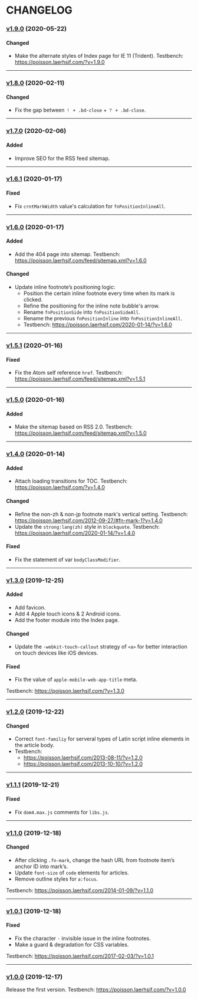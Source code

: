 CHANGELOG
=========

### [v1.9.0][1.9.0] (2020-05-22)

#### Changed
* Make the alternate styles of Index page for IE 11 (Trident). Testbench: <https://poisson.laerhsif.com/?v=1.9.0>

* * *

### [v1.8.0][1.8.0] (2020-02-11)

#### Changed
* Fix the gap between `！ + .bd-close` + `？ + .bd-close`.

* * *

### [v1.7.0][1.7.0] (2020-02-06)

#### Added
+ Improve SEO for the RSS feed sitemap.

* * *

### [v1.6.1][1.6.1] (2020-01-17)

#### Fixed
- Fix `crntMarkWidth` value's calculation for `fnPositionInlineAll`.

* * *

### [v1.6.0][1.6.0] (2020-01-17)

#### Added
+ Add the 404 page into sitemap. Testbench: <https://poisson.laerhsif.com/feed/sitemap.xml?v=1.6.0>

#### Changed
* Update inline footnote’s positioning logic:
	* Position the certain inline footnote every time when its mark is clicked.
	* Refine the positioning for the inline note bubble's arrow.
	* Rename `fnPositionSide` into `fnPositionSideAll`.
	* Rename the previous `fnPositionInline` into `fnPositionInlineAll`.
	* Testbench: <https://poisson.laerhsif.com/2020-01-14/?v=1.6.0>

* * *

### [v1.5.1][1.5.1] (2020-01-16)

#### Fixed
- Fix the Atom self reference `href`. Testbench: <https://poisson.laerhsif.com/feed/sitemap.xml?v=1.5.1>

* * *

### [v1.5.0][1.5.0] (2020-01-16)

#### Added
+ Make the sitemap based on RSS 2.0. Testbench: <https://poisson.laerhsif.com/feed/sitemap.xml?v=1.5.0>

* * *

### [v1.4.0][1.4.0] (2020-01-14)

#### Added
+ Attach loading transitions for TOC. Testbench: <https://poisson.laerhsif.com/?v=1.4.0>

#### Changed
* Refine the non-zh & non-jp footnote mark's vertical setting. Testbench: <https://poisson.laerhsif.com/2012-09-27/#fn-mark-1?v=1.4.0>
* Update the `strong:lang(zh)` style in `blockquote`. Testbench: <https://poisson.laerhsif.com/2020-01-14/?v=1.4.0>

#### Fixed
- Fix the statement of var `bodyClassModifier`.

* * *

### [v1.3.0][1.3.0] (2019-12-25)

#### Added
+ Add favicon.
+ Add 4 Apple touch icons & 2 Android icons.
+ Add the footer module into the Index page.

#### Changed
* Update the `-webkit-touch-callout` strategy of `<a>` for better interaction on touch devices like iOS devices.

#### Fixed
- Fix the value of `apple-mobile-web-app-title` meta.

Testbench: <https://poisson.laerhsif.com/?v=1.3.0>

* * *

### [v1.2.0][1.2.0] (2019-12-22)

#### Changed
* Correct `font-familiy` for serveral types of Latin script inline elements in the article body.
* Testbench:
	- <https://poisson.laerhsif.com/2013-08-11/?v=1.2.0>
	- <https://poisson.laerhsif.com/2013-10-10/?v=1.2.0>

* * *

### [v1.1.1][1.1.1] (2019-12-21)

#### Fixed
- Fix `dom4.max.js` comments for `libs.js`.

* * *

### [v1.1.0][1.0.1] (2019-12-18)

#### Changed
* After clicking `.fn-mark`, change the hash URL from footnote item’s anchor ID into mark’s.
* Update `font-size` of `code` elements for articles.
* Remove outline styles for `a:focus`.

Testbench: <https://poisson.laerhsif.com/2014-01-09/?v=1.1.0>

* * *

### [v1.0.1][1.0.1] (2019-12-18)

#### Fixed
- Fix the character `·` invisible issue in the inline footnotes.
- Make a guard & degradation for CSS variables.

Testbench: <https://poisson.laerhsif.com/2017-02-03/?v=1.0.1>

* * *

### [v1.0.0][1.0.0] (2019-12-17)

Release the first version. Testbench: <https://poisson.laerhsif.com/?v=1.0.0>



[1.9.0]:         https://github.com/realfish/laerhsif-essay/compare/v1.8.0...v1.9.0
[1.8.0]:         https://github.com/realfish/laerhsif-essay/compare/v1.7.0...v1.8.0
[1.7.0]:         https://github.com/realfish/laerhsif-essay/compare/v1.6.1...v1.7.0
[1.6.1]:         https://github.com/realfish/laerhsif-essay/compare/v1.6.0...v1.6.1
[1.6.0]:         https://github.com/realfish/laerhsif-essay/compare/v1.5.1...v1.6.0
[1.5.1]:         https://github.com/realfish/laerhsif-essay/compare/v1.5.0...v1.5.1
[1.5.0]:         https://github.com/realfish/laerhsif-essay/compare/v1.4.0...v1.5.0
[1.4.0]:         https://github.com/realfish/laerhsif-essay/compare/v1.3.0...v1.4.0
[1.3.0]:         https://github.com/realfish/laerhsif-essay/compare/v1.2.0...v1.3.0
[1.2.0]:         https://github.com/realfish/laerhsif-essay/compare/v1.1.1...v1.2.0
[1.1.1]:         https://github.com/realfish/laerhsif-essay/compare/v1.1.0...v1.1.1
[1.1.0]:         https://github.com/realfish/laerhsif-essay/compare/v1.0.1...v1.1.0
[1.0.1]:         https://github.com/realfish/laerhsif-essay/compare/v1.0.0...v1.0.1
[1.0.0]:         https://github.com/realfish/laerhsif-essay/compare/af4702e...v1.0.0
